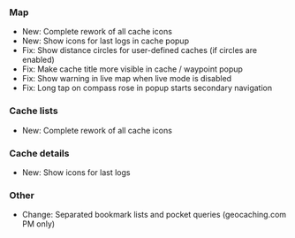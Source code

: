 ### Map
- New: Complete rework of all cache icons
- New: Show icons for last logs in cache popup
- Fix: Show distance circles for user-defined caches (if circles are enabled)
- Fix: Make cache title more visible in cache / waypoint popup
- Fix: Show warning in live map when live mode is disabled
- Fix: Long tap on compass rose in popup starts secondary navigation

### Cache lists
- New: Complete rework of all cache icons

### Cache details
- New: Show icons for last logs

### Other
- Change: Separated bookmark lists and pocket queries (geocaching.com PM only)
